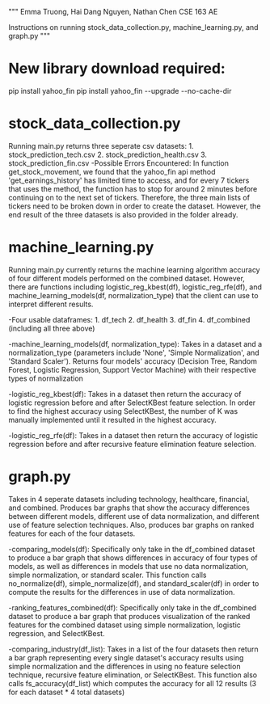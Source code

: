 """
Emma Truong, Hai Dang Nguyen, Nathan Chen
CSE 163 AE

Instructions on running stock_data_collection.py, machine_learning.py,
and graph.py
"""

# New library download required:
pip install yahoo_fin
pip install yahoo_fin --upgrade --no-cache-dir


# stock_data_collection.py
Running main.py returns three seperate csv datasets:
    1. stock_prediction_tech.csv
    2. stock_prediction_health.csv
    3. stock_prediction_fin.csv
-Possible Errors Encountered:
    In function get_stock_movement, we found that the yahoo_fin api
    method 'get_earnings_history' has limited time to access, and for
    every 7 tickers that uses the method, the function has to stop for
    around 2 minutes before continuing on to the next set of tickers.
    Therefore, the three main lists of tickers need to be broken down
    in order to create the dataset. However, the end result of the three
    datasets is also provided in the folder already.


# machine_learning.py
Running main.py currently returns the machine learning algorithm
accuracy of four different models performed on the combined dataset.
However, there are functions including logistic_reg_kbest(df),
logistic_reg_rfe(df), and machine_learning_models(df, normalization_type)
that the client can use to interpret different results.

-Four usable dataframes:
    1. df_tech
    2. df_health
    3. df_fin
    4. df_combined (including all three above)

-machine_learning_models(df, normalization_type):
    Takes in a dataset and a normalization_type (parameters include
    'None', 'Simple Normalization', and 'Standard Scaler'). Returns
    four models' accuracy (Decision Tree, Random Forest, Logistic Regression,
    Support Vector Machine) with their respective types of normalization

-logistic_reg_kbest(df):
    Takes in a dataset then return the accuracy of logistic regression
    before and after SelectKBest feature selection. In order to find the
    highest accuracy using SelectKBest, the number of K was manually
    implemented until it resulted in the highest accuracy.

-logistic_reg_rfe(df):
    Takes in a dataset then return the accuracy of logistic regression
    before and after recursive feature elimination feature selection.
 
 
# graph.py
Takes in 4 seperate datasets including technology, healthcare, financial,
and combined. Produces bar graphs that show the accuracy differences between
different models, different use of data normalization, and different use of
feature selection techniques. Also, produces bar graphs on ranked features for
each of the four datasets.

-comparing_models(df):
    Specifically only take in the df_combined dataset to produce a bar graph that shows
    differences in accuracy of four types of models, as well as differences in models that
    use no data normalization, simple normalization, or standard scaler. This function calls
    no_normalize(df), simple_normalize(df), and standard_scaler(df) in order to compute the
    results for the differences in use of data normalization.

-ranking_features_combined(df):
    Specifically only take in the df_combined dataset to produce a bar graph
    that produces visualization of the ranked features for the combined dataset
    using simple normalization, logistic regression, and SelectKBest.

-comparing_industry(df_list):
    Takes in a list of the four datasets then return a bar graph representing
    every single dataset's accuracy results using simple normalization and the
    differences in using no feature selection technique, recursive feature elimination,
    or SelectKBest. This function also calls fs_accuracy(df_list) which computes the
    accuracy for all 12 results (3 for each dataset * 4 total datasets)

